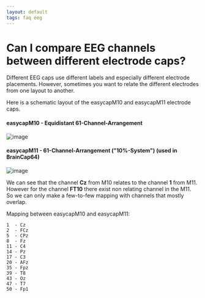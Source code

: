 ```yaml
---
layout: default
tags: faq eeg
---
```


# Can I compare EEG channels between different electrode caps?

Different EEG caps use different labels and especially different electrode placements. However,  sometimes you want to relate the different electrodes from one layout to another.

Here is a schematic layout of the easycapM10 and easycapM11 electrode caps.

#### easycapM10 - Equidistant 61-Channel-Arrangement

![image](/media/template/easycapm10.png@200)

#### easycapM11 - 61-Channel-Arrangement ("10%-System") (used in BrainCap64)

![image](/media/template/easycapm11.png@200)

We can see that the channel **Cz** from M10 relates to the channel **1** from M11. However for the channel **FT10** there exist non relating channel in the M11. So we can only make a few-to-few mapping with channels that mostly overlap.

Mapping between easycapM10 and easycapM11:


	1  - Cz
	2  - FCz
	5  - CPz
	8  - Fz
	11 - C4
	14 - Pz
	17 - C3
	20 - AFz
	35 - Fpz
	39 - T8
	43 - Oz
	47 - T7
	50 - Fp1
